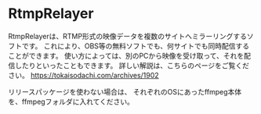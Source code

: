 # RtmpRelayer
RtmpRelayerは、RTMP形式の映像データを複数のサイトへミラーリングするソフトです。
これにより、OBS等の無料ソフトでも、何サイトでも同時配信することができます。
使い方によっては、別のPCから映像を受け取って、それを配信したりといったこともできます。
詳しい解説は、こちらのページをご覧ください。
https://tokaisodachi.com/archives/1902

リリースパッケージを使わない場合は、
それぞれのOSにあったffmpeg本体を、ffmpegフォルダに入れてください。